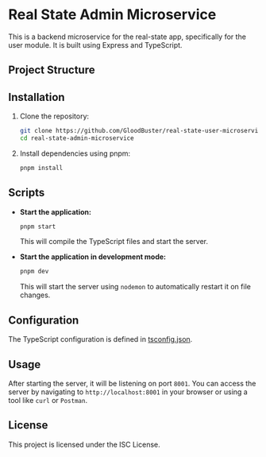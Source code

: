 # Real State Admin Microservice

This is a backend microservice for the real-state app, specifically for the user module. It is built using Express and TypeScript.

## Project Structure

## Installation

1. Clone the repository:

   ```sh
   git clone https://github.com/GloodBuster/real-state-user-microservice.git
   cd real-state-admin-microservice
   ```

2. Install dependencies using pnpm:
   ```sh
   pnpm install
   ```

## Scripts

- **Start the application:**

  ```sh
  pnpm start
  ```

  This will compile the TypeScript files and start the server.

- **Start the application in development mode:**
  ```sh
  pnpm dev
  ```
  This will start the server using `nodemon` to automatically restart it on file changes.

## Configuration

The TypeScript configuration is defined in [tsconfig.json](http://_vscodecontentref_/6).

## Usage

After starting the server, it will be listening on port `8001`. You can access the server by navigating to `http://localhost:8001` in your browser or using a tool like `curl` or `Postman`.

## License

This project is licensed under the ISC License.
